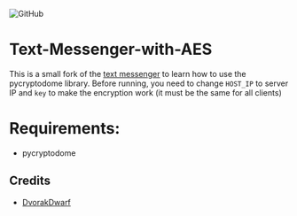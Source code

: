 ![GitHub](https://img.shields.io/github/license/hunar4321/life_code)

# Text-Messenger-with-AES
This is a small fork of the [text messenger](https://github.com/DvorakDwarf/Text-Messenger) to learn how to use the pycryptodome library. Before running, you need to change ```HOST_IP``` to server IP and ```key``` to make the encryption work (it must be the same for all clients)

# Requirements:
- pycryptodome


## Credits
- [DvorakDwarf](https://github.com/DvorakDwarf)
